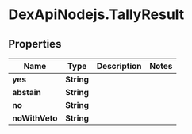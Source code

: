 # DexApiNodejs.TallyResult

## Properties
Name | Type | Description | Notes
------------ | ------------- | ------------- | -------------
**yes** | **String** |  | 
**abstain** | **String** |  | 
**no** | **String** |  | 
**noWithVeto** | **String** |  | 
